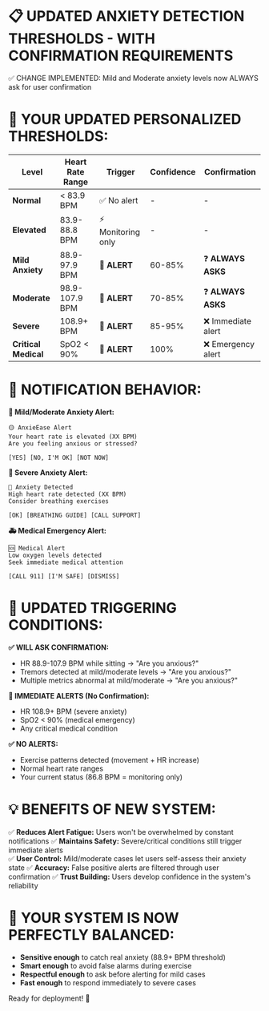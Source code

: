 # 📋 UPDATED ANXIETY DETECTION THRESHOLDS - WITH CONFIRMATION REQUIREMENTS

✅ CHANGE IMPLEMENTED: Mild and Moderate anxiety levels now ALWAYS ask for user confirmation

# 🎯 YOUR UPDATED PERSONALIZED THRESHOLDS:

| **Level**            | **Heart Rate Range** | **Trigger**        | **Confidence** | **Confirmation**   |
| -------------------- | -------------------- | ------------------ | -------------- | ------------------ |
| **Normal**           | < 83.9 BPM           | ✅ No alert        | -              | -                  |
| **Elevated**         | 83.9-88.8 BPM        | ⚡ Monitoring only | -              | -                  |
| **Mild Anxiety**     | 88.9-97.9 BPM        | 🚨 **ALERT**       | 60-85%         | ❓ **ALWAYS ASKS** |
| **Moderate**         | 98.9-107.9 BPM       | 🚨 **ALERT**       | 70-85%         | ❓ **ALWAYS ASKS** |
| **Severe**           | 108.9+ BPM           | 🚨 **ALERT**       | 85-95%         | ❌ Immediate alert |
| **Critical Medical** | SpO2 < 90%           | 🚨 **ALERT**       | 100%           | ❌ Emergency alert |

# 🔔 NOTIFICATION BEHAVIOR:

**📱 Mild/Moderate Anxiety Alert:**

```
🟡 AnxieEase Alert
Your heart rate is elevated (XX BPM)
Are you feeling anxious or stressed?

[YES] [NO, I'M OK] [NOT NOW]
```

**🚨 Severe Anxiety Alert:**

```
🔴 Anxiety Detected
High heart rate detected (XX BPM)
Consider breathing exercises

[OK] [BREATHING GUIDE] [CALL SUPPORT]
```

**🚑 Medical Emergency Alert:**

```
🆘 Medical Alert
Low oxygen levels detected
Seek immediate medical attention

[CALL 911] [I'M SAFE] [DISMISS]
```

# 🎯 UPDATED TRIGGERING CONDITIONS:

**✅ WILL ASK CONFIRMATION:**

- HR 88.9-107.9 BPM while sitting → "Are you anxious?"
- Tremors detected at mild/moderate levels → "Are you anxious?"
- Multiple metrics abnormal at mild/moderate → "Are you anxious?"

**🚨 IMMEDIATE ALERTS (No Confirmation):**

- HR 108.9+ BPM (severe anxiety)
- SpO2 < 90% (medical emergency)
- Any critical medical condition

**✅ NO ALERTS:**

- Exercise patterns detected (movement + HR increase)
- Normal heart rate ranges
- Your current status (86.8 BPM = monitoring only)

# 💡 BENEFITS OF NEW SYSTEM:

✅ **Reduces Alert Fatigue:** Users won't be overwhelmed by constant notifications
✅ **Maintains Safety:** Severe/critical conditions still trigger immediate alerts  
✅ **User Control:** Mild/moderate cases let users self-assess their anxiety state
✅ **Accuracy:** False positive alerts are filtered through user confirmation
✅ **Trust Building:** Users develop confidence in the system's reliability

# 🎊 YOUR SYSTEM IS NOW PERFECTLY BALANCED:

- **Sensitive enough** to catch real anxiety (88.9+ BPM threshold)
- **Smart enough** to avoid false alarms during exercise
- **Respectful enough** to ask before alerting for mild cases
- **Fast enough** to respond immediately to severe cases

Ready for deployment! 🚀
